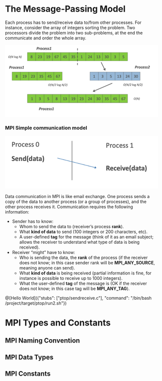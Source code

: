 # The Message-Passing Model 

Each process has to send/receive data to/from other processes. For instance, consider the array of integers sorting the problem. Two processors divide the problem into two sub-problems, at the end the communicate and order the whole array.

![MPIINTSORTING](/img/sorting.png)

### MPI Simple communication model

![MPIINTSORTING](/img/sendreceive.png)

Data communication in MPI is like email exchange. One process sends a copy of the data to another process (or a group of processes), and the other process receives it. Communication  requires the following information:

-  Sender has to know:
	- Whom to send the data to (receiver’s process **rank**).
	- What **kind of data** to send (100 integers or 200 characters, etc).
	- A user-defined **tag** for the message (think of it as an email subject; allows the receiver to understand what type of data is being received).
- Receiver “might” have to know:
	- Who is sending the data, the **rank** of the process (if the receiver does not know; in this case sender rank will be **MPI_ANY_SOURCE**, meaning anyone can send).
	- What **kind of data** is being received (partial information is fine, for instance is possible to receive up to 1000 integers).
	- What the user-defined **tag** of the message is (OK if the receiver does
	not know; in this case tag will be **MPI_ANY_TAG**).

@[Hello World]({"stubs": ["ptop/sendreceive.c"], "command": "/bin/bash /project/target/ptop/run2.sh"})

# MPI Types and Constants

## MPI Naming Convention
 
## MPI Data Types

## MPI Constants

